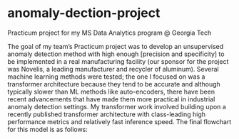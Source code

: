 # anomaly-dection-project
Practicum project for my MS Data Analytics program @ Georgia Tech

The goal of my team’s Practicum project was to develop an unsupervised anomaly detection method with high enough [precision and specificity] to be implemented in a real manufacturing facility (our sponsor for the project was Novelis, a leading manufacturer and recycler of aluminum). Several machine learning methods were tested; the one I focused on was a transformer architecture because they tend to be accurate and although typically slower than ML methods like auto-encoders, there have been recent advancements that have made them more practical in industrial anomaly detection settings. My transformer work involved building upon a recently published transformer architecture with class-leading high performance metrics and relatively fast inference speed. The final flowchart for this model is as follows: 

